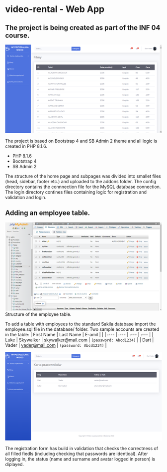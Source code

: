 # video-rental - Web App
## The project is being created as part of the INF 04 course.

![video-rental - web app](./screenshots/video-rental.png)

The project is based on Bootstrap 4 and SB Admin 2 theme and all logic is created in PHP 8.1.6.

- PHP 8.1.6
- Bootstrap 4
- SB Admin 2

The structure of the home page and subpages was divided into smallet files (head, sidebar, footer etc.) and uploaded to the addons folder.
The config directory contains the connnection file for the MySQL database connection.
The login directory contines files containing logic for registration and validation and login.

## Adding an employee table.

![video-rental_employee - web app](./screenshots/video-rental_employee-structure.png)
Structure of the employee table.

To add a table with employees to the standard Sakila database import the employee.sql file in the database/ folder. Two sample accounts are created in the table:
| First Name | Last Name | E-amil             |                        |
| :---       | :---      | :---               | :---                   |
| Luke       | Skywalker | skywalker@mail.com | `(password: Abcd1234)` |
| Dart       | Vader     | vader@mail.com     | `(password: Abcd1234)` |

![video-rental_employee - web app](./screenshots/video-rental_employee.png)

The registration form has build in validation that checks the correctness of all filled fiedls (including checking that passwords are identical).
After logging in, the status (name and surname and avatar logged in person) is diplayed.